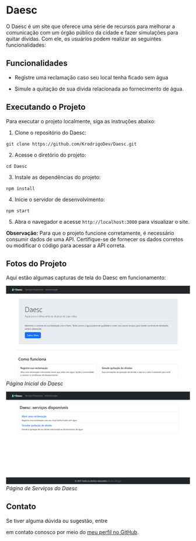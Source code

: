 # Daesc

O Daesc é um site que oferece uma série de recursos para melhorar a comunicação com um órgão público da cidade e fazer simulações para quitar dívidas. Com ele, os usuários podem realizar as seguintes funcionalidades:

## Funcionalidades

- Registre uma reclamação caso seu local tenha ficado sem água

- Simule a quitação de sua dívida relacionada ao fornecimento de água.

## Executando o Projeto

Para executar o projeto localmente, siga as instruções abaixo:

1. Clone o repositório do Daesc:

```
git clone https://github.com/KrodrigoDev/Daesc.git
```

2. Acesse o diretório do projeto:

```
cd Daesc
```

3. Instale as dependências do projeto:

```
npm install
```

4. Inicie o servidor de desenvolvimento:

```
npm start
```

5. Abra o navegador e acesse `http://localhost:3000` para visualizar o site.

**Observação:** Para que o projeto funcione corretamente, é necessário consumir dados de uma API. Certifique-se de fornecer os dados corretos ou modificar o código para acessar a API correta.

## Fotos do Projeto

Aqui estão algumas capturas de tela do Daesc em funcionamento:

![Página Inicial](https://github.com/KrodrigoDev/Daesc/blob/main/Imagens%20do%20Projeto/Daesc%20(1).png?raw=true)
*Página Inicial do Daesc*

![Página de Serviços](https://github.com/KrodrigoDev/Daesc/blob/main/Imagens%20do%20Projeto/Daesc%20(2).png?raw=true)
*Página de Serviços do Daesc*

## Contato

Se tiver alguma dúvida ou sugestão, entre

 em contato conosco por meio do [meu perfil no GitHub](https://github.com/KrodrigoDev).

